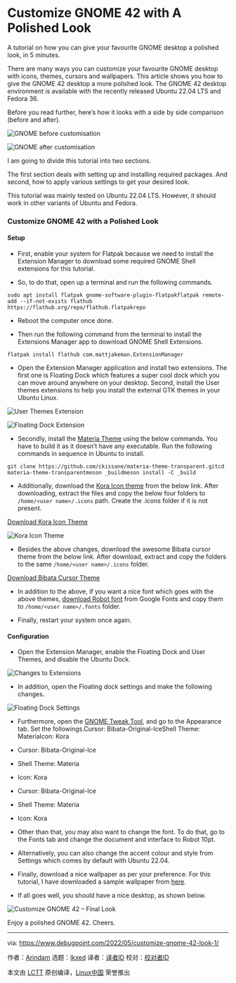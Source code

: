 [#]: subject: "Customize GNOME 42 with A Polished Look"
[#]: via: "https://www.debugpoint.com/2022/05/customize-gnome-42-look-1/"
[#]: author: "Arindam https://www.debugpoint.com/author/admin1/"
[#]: collector: "lkxed"
[#]: translator: "geekpi"
[#]: reviewer: " "
[#]: publisher: " "
[#]: url: " "

Customize GNOME 42 with A Polished Look
======
A tutorial on how you can give your favourite GNOME desktop a polished look, in 5 minutes.

There are many ways you can customize your favourite GNOME desktop with icons, themes, cursors and wallpapers. This article shows you how to give the GNOME 42 desktop a more polished look. The GNOME 42 desktop environment is available with the recently released Ubuntu 22.04 LTS and Fedora 36.

Before you read further, here’s how it looks with a side by side comparison (before and after).

![GNOME before customisation][1]

![GNOME after customisation][2]

I am going to divide this tutorial into two sections.

The first section deals with setting up and installing required packages. And second, how to apply various settings to get your desired look.

This tutorial was mainly tested on Ubuntu 22.04 LTS. However, it should work in other variants of Ubuntu and Fedora.

### Customize GNOME 42 with a Polished Look

#### Setup

* First, enable your system for Flatpak because we need to install the Extension Manager to download some required GNOME Shell extensions for this tutorial.

* So, to do that, open up a terminal and run the following commands.

```
sudo apt install flatpak gnome-software-plugin-flatpakflatpak remote-add --if-not-exists flathub https://flathub.org/repo/flathub.flatpakrepo
```

* Reboot the computer once done.

* Then run the following command from the terminal to install the Extensions Manager app to download GNOME Shell Extensions.

```
flatpak install flathub com.mattjakeman.ExtensionManager
```

* Open the Extension Manager application and install two extensions. The first one is Floating Dock which features a super cool dock which you can move around anywhere on your desktop. Second, install the User themes extensions to help you install the external GTK themes in your Ubuntu Linux.

![User Themes Extension][3]

![Floating Dock Extension][4]

* Secondly, install the [Materia Theme][5] using the below commands. You have to build it as it doesn’t have any executable. Run the following commands in sequence in Ubuntu to install.

```
git clone https://github.com/ckissane/materia-theme-transparent.gitcd materia-theme-transparentmeson _buildmeson install -C _build
```

* Additionally, download the [Kora Icon theme][6] from the below link. After downloading, extract the files and copy the below four folders to `/home/<user name>/.icons` path. Create the .icons folder if it is not present.

[Download Kora Icon Theme][7]

![Kora Icon Theme][8]

* Besides the above changes, download the awesome Bibata cursor theme from the below link. After download, extract and copy the folders to the same `/home/<user name>/.icons` folder.

[Download Bibata Cursor Theme][9]

* In addition to the above, if you want a nice font which goes with the above themes, [download Robot font][10] from Google Fonts and copy them to `/home/<user name>/.fonts` folder.

* Finally, restart your system once again.

#### Configuration

* Open the Extension Manager, enable the Floating Dock and User Themes, and disable the Ubuntu Dock.

![Changes to Extensions][11]

* In addition, open the Floating dock settings and make the following changes.

![Floating Dock Settings][12]

* Furthermore, open the [GNOME Tweak Tool][13], and go to the Appearance tab. Set the followings.Cursor: Bibata-Original-IceShell Theme: MateriaIcon: Kora
* Cursor: Bibata-Original-Ice
* Shell Theme: Materia
* Icon: Kora

* Cursor: Bibata-Original-Ice
* Shell Theme: Materia
* Icon: Kora

* Other than that, you may also want to change the font. To do that, go to the Fonts tab and change the document and interface to Robot 10pt.

* Alternatively, you can also change the accent colour and style from Settings which comes by default with Ubuntu 22.04.

* Finally, download a nice wallpaper as per your preference. For this tutorial, I have downloaded a sample wallpaper from [here][14].

* If all goes well, you should have a nice desktop, as shown below.

![Customize GNOME 42 – Final Look][15]

Enjoy a polished GNOME 42. Cheers.

--------------------------------------------------------------------------------

via: https://www.debugpoint.com/2022/05/customize-gnome-42-look-1/

作者：[Arindam][a]
选题：[lkxed][b]
译者：[译者ID](https://github.com/译者ID)
校对：[校对者ID](https://github.com/校对者ID)

本文由 [LCTT](https://github.com/LCTT/TranslateProject) 原创编译，[Linux中国](https://linux.cn/) 荣誉推出

[a]: https://www.debugpoint.com/author/admin1/
[b]: https://github.com/lkxed
[1]: https://i2.wp.com/www.debugpoint.com/wp-content/uploads/2022/05/GNOME-before-customisation.jpg?ssl=1
[2]: https://i0.wp.com/www.debugpoint.com/wp-content/uploads/2022/05/GNOME-after-customisation.jpg?ssl=1
[3]: https://www.debugpoint.com/wp-content/uploads/2022/05/User-Themes-Extension2.jpg
[4]: https://www.debugpoint.com/wp-content/uploads/2022/05/Floating-Doc-Extension.jpg
[5]: https://github.com/ckissane/materia-theme-transparent
[6]: https://github.com/bikass/kora/
[7]: https://github.com/bikass/kora/archive/refs/heads/master.zip
[8]: https://www.debugpoint.com/wp-content/uploads/2022/05/Kora-Icon-Theme.jpg
[9]: https://www.pling.com/p/1197198/
[10]: https://fonts.google.com/specimen/Roboto
[11]: https://www.debugpoint.com/wp-content/uploads/2022/05/Changes-to-Extensions.jpg
[12]: https://www.debugpoint.com/wp-content/uploads/2022/05/Floating-Dock-Settings.jpg
[13]: https://www.debugpoint.com/2018/05/customize-your-ubuntu-desktop-using-gnome-tweak/
[14]: https://www.pexels.com/photo/colorful-blurred-image-6985048/
[15]: https://www.debugpoint.com/wp-content/uploads/2022/05/Customize-GNOME-42-Final-Look.jpg
